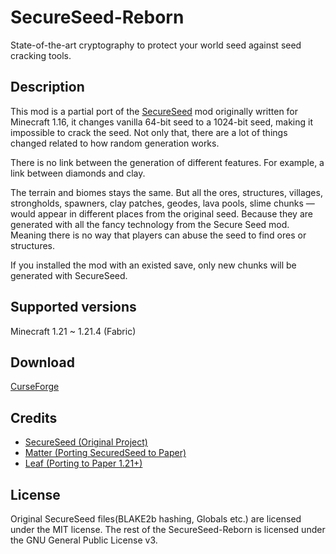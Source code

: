 # SecureSeed-Reborn

State-of-the-art cryptography to protect your world seed against seed cracking tools.

## Description

This mod is a partial port of the [SecureSeed](https://github.com/Earthcomputer/SecureSeed) mod originally written for Minecraft 1.16, it changes vanilla 64-bit seed to a 1024-bit seed, making it impossible to crack the seed. Not only that, there are a lot of things changed related to how random generation works.

There is no link between the generation of different features. For example, a link between diamonds and clay.

The terrain and biomes stays the same. But all the ores, structures, villages, strongholds, spawners, clay patches, geodes, lava pools, slime chunks — would appear in different places from the original seed. Because they are generated with all the fancy technology from the Secure Seed mod. Meaning there is no way that players can abuse the seed to find ores or structures.

If you installed the mod with an existed save, only new chunks will be generated with SecureSeed.

## Supported versions

Minecraft 1.21 ~ 1.21.4 (Fabric)

## Download

[CurseForge](https://www.curseforge.com/minecraft/mc-mods/secureseed-reborn)

## Credits

- [SecureSeed (Original Project)](https://github.com/Earthcomputer/SecureSeed)
- [Matter (Porting SecuredSeed to Paper)](https://github.com/plasmoapp/matter)
- [Leaf (Porting to Paper 1.21+)](https://github.com/Winds-Studio/Leaf)

## License

Original SecureSeed files(BLAKE2b hashing, Globals etc.) are licensed under the MIT license.
The rest of the SecureSeed-Reborn is licensed under the GNU General Public License v3.